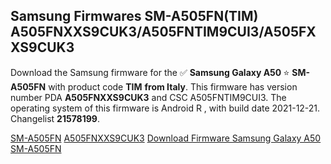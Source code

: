 <h2>Samsung Firmwares SM-A505FN(TIM) A505FNXXS9CUK3/A505FNTIM9CUI3/A505FXXS9CUK3</h2>
Download the Samsung firmware for the ✅ <strong>Samsung Galaxy A50 </strong> ⭐ <strong>SM-A505FN</strong> with product code <strong>TIM</strong> <strong> from Italy</strong>. This firmware has version number PDA <strong>A505FNXXS9CUK3</strong> and CSC A505FNTIM9CUI3. The operating system of this firmware is Android R , with build date 2021-12-21. Changelist <strong>21578199</strong>.

[SM-A505FN](https://samfirm.shop/samsung/model/SM-A505FN)
[A505FNXXS9CUK3](https://samfirm.shop/samsung/pda/A505FNXXS9CUK3)
[Download Firmware Samsung Galaxy A50 SM-A505FN](https://samfirm.shop/samsung/firmware/484212)
